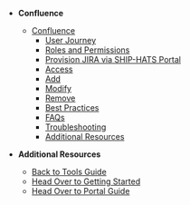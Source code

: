 - **Confluence**
  - [Confluence](confluence/overview)
    -	[User Journey](confluence/user-journey)
    -	[Roles and Permissions](confluence/roles-and-permissions)
    - [Provision JIRA via SHIP-HATS Portal](confluence/provision)
    - [Access](confluence/access)
    -	[Add](confluence/add)
    -	[Modify](confluence/modify)
    -	[Remove](confluence/remove)
    - [Best Practices](confluence/best-practices)
    - [FAQs](confluence/faqs)
    - [Troubleshooting](confluence/troubleshooting)
    - [Additional Resources](confluence/additional-resources)
      
- **Additional Resources**
  - [Back to Tools Guide](https://docs.developer.tech.gov.sg/docs/ship-hats-tools-guide/#/tools-overview)
  - [Head Over to Getting Started](https://docs.developer.tech.gov.sg/docs/ship-hats-getting-started-guide/#/)
  - [Head Over to Portal Guide](https://docs.developer.tech.gov.sg/docs/ship-hats-portal-guide/#/ship-hats-portal-overview)